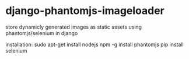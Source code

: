 django-phantomjs-imageloader
============================

store dynamicly generated images as static assets using phantomjs/selenium in django

installation:
sudo apt-get install nodejs
npm -g install phantomjs
pip install selenium


